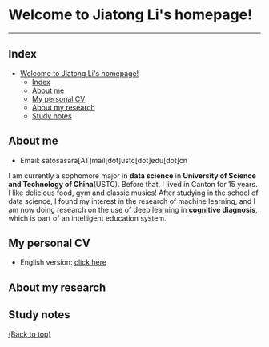 # Welcome to Jiatong Li's homepage!

---

## Index
- [Welcome to Jiatong Li's homepage!](#welcome-to-jiatong-lis-homepage)
  - [Index](#index)
  - [About me](#about-me)
  - [My personal CV](#my-personal-cv)
  - [About my research](#about-my-research)
  - [Study notes](#study-notes)

## About me
* Email: satosasara[AT]mail[dot]ustc[dot]edu[dot]cn

I am currently a sophomore major in **data science** in **University of Science and Technology of China**(USTC). Before that, I lived in Canton for 15 years. I like delicious food, gym and classic musics! After studying in the school of data science, I found my interest in the research of machine learning, and I am now doing research on the use of deep learning in **cognitive diagnosis**, which is part of an intelligent education system.

## My personal CV
* English version: [click here](./My_personal_CV/LiJiatong.pdf)

## About my research


## Study notes


[(Back to top)](#welcome-to-jiatong-lis-homepage)